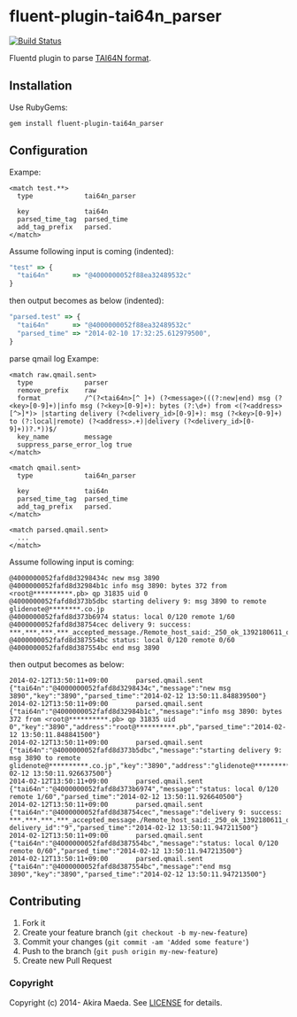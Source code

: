 # fluent-plugin-tai64n_parser

[![Build Status](https://travis-ci.org/glidenote/fluent-plugin-tai64n_parser.png?branch=master)](https://travis-ci.org/glidenote/fluent-plugin-tai64n_parser)

Fluentd plugin to parse [TAI64N format](http://cr.yp.to/libtai/tai64.html#tai64n).

## Installation

Use RubyGems:

```
gem install fluent-plugin-tai64n_parser
```

## Configuration

Exampe:

```
<match test.**>
  type             tai64n_parser

  key              tai64n
  parsed_time_tag  parsed_time
  add_tag_prefix   parsed.
</match>
```

Assume following input is coming (indented):

``` js
"test" => {
  "tai64n"      => "@4000000052f88ea32489532c"
}
```

then output becomes as below (indented):

``` js
"parsed.test" => {
  "tai64n"      => "@4000000052f88ea32489532c"
  "parsed_time" => "2014-02-10 17:32:25.612979500",
}
```

parse qmail log Exampe:

```
<match raw.qmail.sent>
  type             parser
  remove_prefix    raw
  format           /^(?<tai64n>[^ ]+) (?<message>(((?:new|end) msg (?<key>[0-9]+)|info msg (?<key>[0-9]+): bytes (?:\d+) from <(?<address>[^>]*)> |starting delivery (?<delivery_id>[0-9]+): msg (?<key>[0-9]+) to (?:local|remote) (?<address>.+)|delivery (?<delivery_id>[0-9]+))?.*))$/
  key_name         message
  suppress_parse_error_log true
</match>

<match qmail.sent>
  type             tai64n_parser

  key              tai64n
  parsed_time_tag  parsed_time
  add_tag_prefix   parsed.
</match>

<match parsed.qmail.sent>
  ...
</match>
```

Assume following input is coming:

```
@4000000052fafd8d3298434c new msg 3890
@4000000052fafd8d32984b1c info msg 3890: bytes 372 from <root@**********.pb> qp 31835 uid 0
@4000000052fafd8d373b5dbc starting delivery 9: msg 3890 to remote glidenote@********.co.jp
@4000000052fafd8d373b6974 status: local 0/120 remote 1/60
@4000000052fafd8d38754cec delivery 9: success: ***.***.***.***_accepted_message./Remote_host_said:_250_ok_1392180611_qp_10394/
@4000000052fafd8d387554bc status: local 0/120 remote 0/60
@4000000052fafd8d387554bc end msg 3890
```

then output becomes as below:

```
2014-02-12T13:50:11+09:00       parsed.qmail.sent       {"tai64n":"@4000000052fafd8d3298434c","message":"new msg 3890","key":"3890","parsed_time":"2014-02-12 13:50:11.848839500"}
2014-02-12T13:50:11+09:00       parsed.qmail.sent       {"tai64n":"@4000000052fafd8d32984b1c","message":"info msg 3890: bytes 372 from <root@**********.pb> qp 31835 uid 0","key":"3890","address":"root@**********.pb","parsed_time":"2014-02-12 13:50:11.848841500"}
2014-02-12T13:50:11+09:00       parsed.qmail.sent       {"tai64n":"@4000000052fafd8d373b5dbc","message":"starting delivery 9: msg 3890 to remote glidenote@**********.co.jp","key":"3890","address":"glidenote@**********.co.jp","delivery_id":"9","parsed_time":"2014-02-12 13:50:11.926637500"}
2014-02-12T13:50:11+09:00       parsed.qmail.sent       {"tai64n":"@4000000052fafd8d373b6974","message":"status: local 0/120 remote 1/60","parsed_time":"2014-02-12 13:50:11.926640500"}
2014-02-12T13:50:11+09:00       parsed.qmail.sent       {"tai64n":"@4000000052fafd8d38754cec","message":"delivery 9: success: ***.***.***.***_accepted_message./Remote_host_said:_250_ok_1392180611_qp_10394/","
delivery_id":"9","parsed_time":"2014-02-12 13:50:11.947211500"}
2014-02-12T13:50:11+09:00       parsed.qmail.sent       {"tai64n":"@4000000052fafd8d387554bc","message":"status: local 0/120 remote 0/60","parsed_time":"2014-02-12 13:50:11.947213500"}
2014-02-12T13:50:11+09:00       parsed.qmail.sent       {"tai64n":"@4000000052fafd8d387554bc","message":"end msg 3890","key":"3890","parsed_time":"2014-02-12 13:50:11.947213500"}
```

## Contributing

1. Fork it
2. Create your feature branch (`git checkout -b my-new-feature`)
3. Commit your changes (`git commit -am 'Added some feature'`)
4. Push to the branch (`git push origin my-new-feature`)
5. Create new Pull Request

### Copyright

Copyright (c) 2014- Akira Maeda. See [LICENSE](LICENSE) for details.

